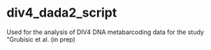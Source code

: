 # div4_dada2_script
Used for the analysis of DIV4 DNA metabarcoding data for the study "Grubisic et al. (in prep) 
